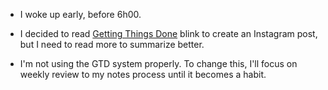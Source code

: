 - I woke up early, before 6h00.

- I decided to read [Getting Things Done](/gtd) blink to create an Instagram post, but I need to read more to summarize better.

- I'm not using the GTD system properly. To change this, I'll focus on weekly review to my notes process until it becomes a habit.
